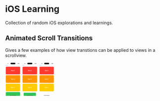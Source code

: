 # iOS Learning

Collection of random iOS explorations and learnings.


## Animated Scroll Transitions

Gives a few examples of how view transtions can be applied to views in a scrollview.

<img src="Visuals/BlurFadeTransition.gif" alt="BlurFadeTransition" style="width: 10%;" />
<img src="Visuals/ScaleScrollTransitionView.gif" alt="ScaleScrollTransitionView" style="width: 10%;" />
<img src="Visuals/ScaleFadeScrollTransitionView.gif" alt="ScaleFadeScrollTransitionView" style="width: 10%;" />

